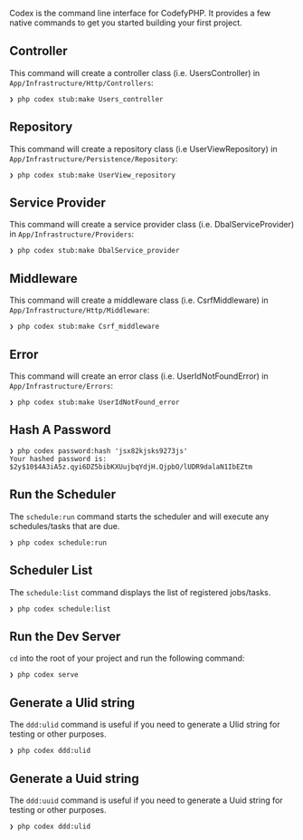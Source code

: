 Codex is the command line interface for CodefyPHP. It provides a few native commands to get you started building your 
first project.

Controller
----------

This command will create a controller class (i.e. UsersController) in `App/Infrastructure/Http/Controllers`:

    ❯ php codex stub:make Users_controller

Repository
----------

This command will create a repository class (i.e UserViewRepository) in `App/Infrastructure/Persistence/Repository`:

    ❯ php codex stub:make UserView_repository

Service Provider
----------------

This command will create a service provider class (i.e. DbalServiceProvider) in `App/Infrastructure/Providers`:

    ❯ php codex stub:make DbalService_provider

Middleware
----------

This command will create a middleware class (i.e. CsrfMiddleware) in `App/Infrastructure/Http/Middleware`:

    ❯ php codex stub:make Csrf_middleware

Error
-----

This command will create an error class (i.e. UserIdNotFoundError) in `App/Infrastructure/Errors`:

    ❯ php codex stub:make UserIdNotFound_error

Hash A Password
---------------

    ❯ php codex password:hash 'jsx82kjsks9273js'
    Your hashed password is: $2y$10$4A3iA5z.qyi6DZ5bibKXUujbqYdjH.QjpbO/lUDR9dalaN1IbEZtm 

Run the Scheduler
-----------------

The `schedule:run` command starts the scheduler and will execute any schedules/tasks that are due.

    ❯ php codex schedule:run

Scheduler List
--------------

The `schedule:list` command displays the list of registered jobs/tasks.

    ❯ php codex schedule:list

Run the Dev Server
------------------

`cd` into the root of your project and run the following command:

    ❯ php codex serve

Generate a Ulid string
----------------------

The `ddd:ulid` command is useful if you need to generate a Ulid string for testing or other purposes.

    ❯ php codex ddd:ulid

Generate a Uuid string
----------------------

The `ddd:uuid` command is useful if you need to generate a Uuid string for testing or other purposes.

    ❯ php codex ddd:ulid
